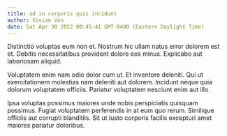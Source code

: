 ```yaml
---
title: ad in corporis quis incidunt
author: Vivian Von
date: Sat Apr 30 2022 00:45:41 GMT-0400 (Eastern Daylight Time)
---
```

Distinctio voluptas eum non et. Nostrum hic ullam natus error dolorem est et. Debitis necessitatibus provident dolore eos minus. Explicabo aut laboriosam aliquid.

 Voluptatem enim nam odio dolor cum ut. Et inventore deleniti. Qui ut exercitationem molestias nam deleniti aut dolorem. Incidunt neque quia dolorum voluptatem officiis. Pariatur voluptatem nesciunt enim aut illo.

 Ipsa voluptas possimus maiores unde nobis perspiciatis quisquam possimus. Fugiat voluptatem perferendis in at eum quo rerum. Similique officiis aut corrupti blanditiis. Sit ut iusto corporis facilis excepturi amet maiores pariatur doloribus.
